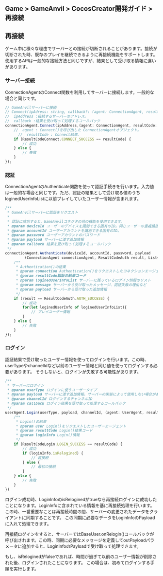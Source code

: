 ## Game > GameAnvil > CocosCreator開発ガイド > 再接続

## 再接続

ゲーム中に様々な理由でサーバーとの接続が切断されることがあります。接続が切断された時、既存のプレイを継続できるように再接続機能をサポートします。使用するAPIは一般的な接続方法と同じですが、結果として受け取る情報に違いがあります。

### サーバー接続

ConnectionAgentのConnect関数を利用してサーバーに接続します。一般的な場合と同じです。

```typescript
// GameAnvilサーバーに接続
// Connect(ipAdress: string, callback?: (agent: ConnectionAgent, resultCode: ResultCodeConnect) => void): void;
//  ipAddress :接続するサーバーのアドレス。 
//  callback :結果を受け取って処理するコールバック
connectionAgent.Connect(ipAddress,(agent: ConnectionAgent, resultCode: ResultCodeConnect) => {
    //  agent : Connect()を呼び出した ConnectionAgentオブジェクト。
	  //  resultCode : Connect結果。
    if (ResultCodeConnect.CONNECT_SUCCESS == resultCode) {
        // 成功
    } else {
        // 失敗
    }
});
```

### 認証

ConnectionAgentのAuthenticate関数を使って認証手続きを行います。入力値は一般的な場合と同じです。ただ、認証の結果として受け取る値のうちloginedUserInfoListに以前プレイしていたユーザー情報が含まれます。

```typescript
/**
 * GameAnvilサーバーに認証をリクエスト
 * 
 * 認証に成功すると、GameAnvilコネクタの他の機能を使用できます。
 * @param deviceId ユーザーのデバイスを識別できる固有のID。同じユーザーの重複接続をチェックするために使用
 * @param accountId ユーザーアカウントを識別できる固有のID。
 * @param password ユーザーアカウントのパスワード
 * @param payload サーバーに渡す追加情報
 * @param callback 結果を受け取って処理するコールバック
 */
connectionAgent.Authenticate(deviceId, accountId, password, payload
         (ConnectionAgent connectionAgent, ResultCodeAuth result, List<ConnectionAgent.LoginedUserInfo> loginedUserInfoList, string message, Payload payload) => {
    /**
     * Authentication()の結果
     * @param connection Authentication()をリクエストしたコネクションエージェント
     * @param resultCode認証の結果コード
     * @param loginedUserInfoList サーバーに残っているログイン情報のリスト
     * @param message サーバーから受け取ったメッセージ、認証失敗の理由など
     * @param payload サーバーから受け取った追加情報
     */
    if (result == ResultCodeAuth.AUTH_SUCCESS) {
		// 成功
        for(let loginedUserInfo of loginedUserInfoList){
            // プレイユーザー情報
        }
    } else {
		// 失敗
    }
});
```



### ログイン

認証結果で受け取ったユーザー情報を使ってログインを行います。この時、userTypeやchannelIdなど以前のユーザー情報と同じ値を使ってログインする必要があります。 そうしないと、ログインが失敗する可能性があります。

```typescript
/**
 * サーバーにログイン
 * @param userType ログインに使うユーザータイプ
 * @param payload サーバーに渡す追加情報。サーバーの実装によって使用しない場合があります。
 * @param channelId ログインするチャンネルID
 * @param callback ログイン結果を受け取って処理するコールバック
 */
userAgent.Login(userType, payload, channelId, (agent: UserAgent, resultCode: ResultCodeLogin, loginInfo: LoginInfo)=>{
    /**
     * Login()の結果
     * @param user Login()をリクエストしたユーザーエージェント
     * @param resultCode Login()結果コード 
     * @param loginInfo Login()情報
     */
    if (ResultCodeLogin.LOGIN_SUCCESS == resultCode) {
        // 成功
        if (loginInfo.isRelogined) {
            // 再接続
        } else {
            // 最初の接続
        }
    } else {
        // 失敗
    }
})
```

ログイン成功時、LoginInfoのisReloginedがtrueなら再接続ログインに成功したことになります。LoginInfoに含まれている情報を基に再接続処理を行います。この時、一番重要なことは再接続時間の間、サーバーの変更されたデータをクライアントに同期することです。 この同期に必要なデータをLoginInfoのPayloadに入れて処理できます。 

再接続ログインをすると、サーバーではBaseUser.onRelogin()コールバックが呼び出されます。この時、同期に必要なメッセージを定義してoutPayloadパラメータに追加すると、LoginInfoのPayloadで受け取って処理できます。

もし、isReloginedがfalseであれば、時間が過ぎて以前のユーザー情報が削除された後、ログインされたことになります。 この場合は、初めてログインする手順を実行します。
